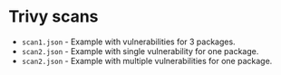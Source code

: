 # Trivy scans

- `scan1.json` - Example with vulnerabilities for 3 packages.
- `scan2.json` - Example with single vulnerability for one package.
- `scan2.json` - Example with multiple vulnerabilities for one package.
